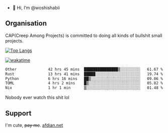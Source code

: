 - 👋 Hi, I’m @woshishabii

## Organisation

CAP(Creep Among Projects) is committed to doing all kinds of bullshit small projects.

[![Top Langs](https://github-readme-stats.vercel.app/api/top-langs/?username=woshishabii&layout=compact)](https://github.com/anuraghazra/github-readme-stats)

[![wakatime](https://wakatime.com/badge/user/34d02784-acc1-4a16-82d7-33fdb53c4ed6.svg)](https://wakatime.com/@34d02784-acc1-4a16-82d7-33fdb53c4ed6)


<!--START_SECTION:waka-->

```txt
Other              42 hrs 45 mins  ███████████████▒░░░░░░░░░   61.67 %
Rust               13 hrs 41 mins  █████░░░░░░░░░░░░░░░░░░░░   19.74 %
Python             6 hrs 16 mins   ██▒░░░░░░░░░░░░░░░░░░░░░░   09.06 %
TOML               4 hrs 2 mins    █▒░░░░░░░░░░░░░░░░░░░░░░░   05.82 %
Nix                1 hr 1 min      ▒░░░░░░░░░░░░░░░░░░░░░░░░   01.48 %
```

<!--END_SECTION:waka-->

Nobody ever watch this shit lol

## Support
I'm cute, ~~pay me~~.
[afdian.net](https://afdian.com/a/woshishabi)

<!---
woshishabii/woshishabii is a ✨ special ✨ repository because its `README.md` (this file) appears on your GitHub profile.
You can click the Preview link to take a look at your changes.
--->
